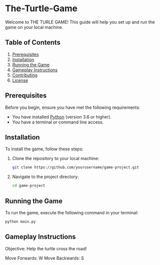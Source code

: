 # The-Turtle-Game 

Welcome to THE TURLE GAME! This guide will help you set up and run the game on your local machine.

## Table of Contents
1. [Prerequisites](#prerequisites)
2. [Installation](#installation)
3. [Running the Game](#running-the-game)
4. [Gameplay Instructions](#gameplay-instructions)
5. [Contributing](#contributing)
6. [License](#license)

## Prerequisites
Before you begin, ensure you have met the following requirements:
- You have installed [Python](https://www.python.org/downloads/) (version 3.6 or higher).
- You have a terminal or command line access.

## Installation
To install the game, follow these steps:

1. Clone the repository to your local machine:
    ```sh
    git clone https://github.com/yourusername/game-project.git
    ```
2. Navigate to the project directory:
    ```sh
    cd game-project
    ```
## Running the Game
To run the game, execute the following command in your terminal:
```sh
python main.py
```

## Gameplay Instructions

Objective: Help the turtle cross the road!

Move Forwards: W
Move Backwards: S
